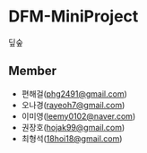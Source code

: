 # DFM-MiniProject
딮숲

## Member
- 편해걸(phg2491@gmail.com)
- 오나경(rayeoh7@gmail.com)
- 이미영(leemy0102@naver.com)
- 권장호(hojak99@gmail.com)
- 최형석(18hoi18@gmail.com)